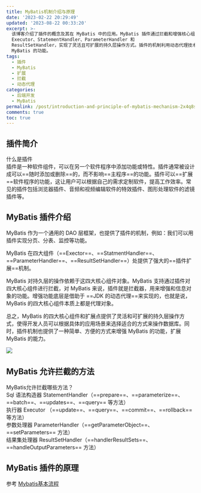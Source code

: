 ```yaml
---
title: MyBatis机制介绍与原理
date: '2023-02-22 20:29:49'
updated: '2023-08-22 00:33:20'
excerpt: >-
  该博客介绍了插件的概念及其在 MyBatis 中的应用。MyBatis 插件通过拦截和增强核心组件，如
  Executor、StatementHandler、ParameterHandler 和
  ResultSetHandler，实现了灵活且可扩展的持久层操作方式。插件的机制利用动态代理技术，使得开发人员能够根据需求选择适合的数据库操作方式，并轻松扩展
  MyBatis 的功能。
tags:
  - 插件
  - MyBatis
  - 扩展
  - 拦截
  - 动态代理
categories:
  - 后端开发
  - MyBatis
permalink: /post/introduction-and-principle-of-mybatis-mechanism-2x4q8s.html
comments: true
toc: true
---
```



## 插件简介

什么是插件  
插件是一种软件组件，可以在另一个软件程序中添加功能或特性。插件通常被设计成可以==随时添加或删除==的，而不影响==主程序==的功能。插件可以==扩展==软件程序的功能，这让用户可以根据自己的需求定制软件，提高工作效率。常见的插件包括浏览器插件、音频和视频编辑软件的特效插件、图形处理软件的滤镜插件等。

## MyBatis 插件介绍

MyBatis 作为一个通用的 DAO 层框架，也提供了插件的机制，例如：我们可以用插件实现分页、分表、监控等功能。

MyBatis 在四大组件（==Exector==、==StatmentHandler==、==ParameterHandler==、==ResultSetHandler==）处提供了强大的==插件扩展==机制。

MyBatis 对持久层的操作依赖于这四大核心组件对象。MyBatis 支持通过插件对四大核心组件进行拦截，对 MyBatis 来说，插件就是拦截器，用来增强和信息对象的功能。增强功能底层是借助于 ==JDK 的动态代理==来实现的，也就是说， MyBatis 的四大核心组件本质上都是代理对象。

总之，MyBatis 的四大核心组件和扩展点提供了灵活和可扩展的持久层操作方式，使得开发人员可以根据具体的应用场景来选择适合的方式来操作数据库。同时，插件机制也提供了一种简单、方便的方式来增强 MyBatis 的功能，扩展 MyBatis 的能力。

​![](https://img1.terwer.space/api/public/202303232307565.png)​

## MyBatis 允许拦截的方法

MyBatis允许拦截哪些方法？  
Sql 语法构造器 StatementHandler（==prepare==、==parameterize==、==batch==、==updates==、==query== 等方法）  
执行器 Executor （==update==、==query==、==commit==、==rollback== 等方法）  
参数处理器 ParameterHandler（==getParameterObject==、==setParameters== 方法）  
结果集处理器 ResultSetHandler（==handlerResultSets==、==handleOutputParameters== 方法）

## MyBatis 插件的原理

参考 [Mybatis基本流程](siyuan://blocks/20220830105327-gafnm5o)

‍

‍
